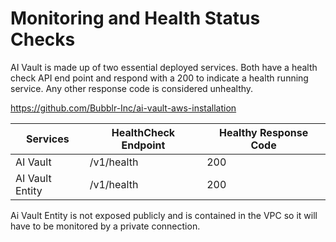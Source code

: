 # Monitoring and Health Status Checks 

AI Vault is made up of two essential deployed services. Both have a health check API end point and respond with a 200 to indicate a health running service.  Any other response code is considered unhealthy. 

https://github.com/Bubblr-Inc/ai-vault-aws-installation
 
| Services       | HealthCheck Endpoint| Healthy Response Code|
| --------------- | ------------- |------------- |
|AI Vault|/v1/health |200|
|AI Vault Entity | /v1/health |200|

Ai Vault Entity is not exposed publicly and is contained in the VPC so it will have to be monitored by a private connection. 

